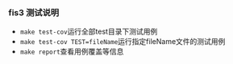 ### fis3 测试说明

- `make test-cov`运行全部test目录下测试用例
- `make test-cov TEST=fileName`运行指定fileName文件的测试用例
- `make report`查看用例覆盖等信息